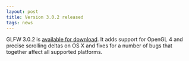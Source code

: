 ```yaml
---
layout: post
title: Version 3.0.2 released
tags: news
---
```


GLFW 3.0.2 is [available for download](download.html). 
It adds support for OpenGL 4 and precise scrolling deltas on OS X and fixes for
a number of bugs that together affect all supported platforms.


